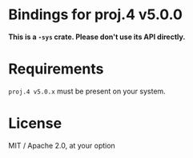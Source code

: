 # Bindings for proj.4 v5.0.0
**This is a `-sys` crate. Please don't use its API directly.**

# Requirements
`proj.4 v5.0.x` must be present on your system.

# License
MIT / Apache 2.0, at your option
